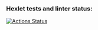 ### Hexlet tests and linter status:
[![Actions Status](https://github.com/amiskov/python-project-lvl1/workflows/hexlet-check/badge.svg)](https://github.com/amiskov/python-project-lvl1/actions)